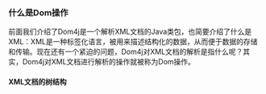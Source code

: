 ### 什么是Dom操作

前面我们介绍了Dom4j是一个解析XML文档的Java类包，也简要介绍了什么是XML：XML是一种标签化语言，被用来描述结构化的数据，从而便于数据的存储和传输。现在还有一个紧迫的问题，Dom4j对XML文档的解析是指什么呢？其实，Dom4j对XML文档进行解析的操作就被称为Dom操作。

#### XML文档的树结构





